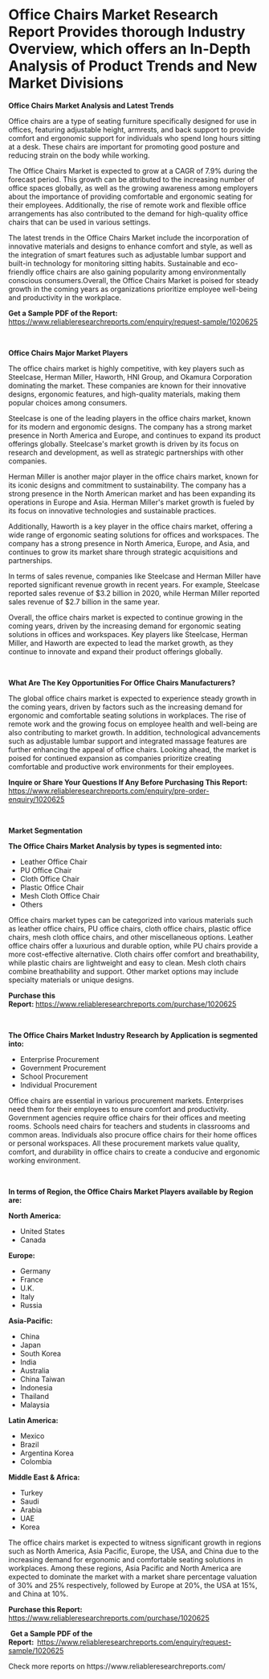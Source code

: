 <p><h1>Office Chairs Market Research Report Provides thorough Industry Overview, which offers an In-Depth Analysis of Product Trends and New Market Divisions</h1></p><p><strong>Office Chairs Market Analysis and Latest Trends</strong></p>
<p><p>Office chairs are a type of seating furniture specifically designed for use in offices, featuring adjustable height, armrests, and back support to provide comfort and ergonomic support for individuals who spend long hours sitting at a desk. These chairs are important for promoting good posture and reducing strain on the body while working.</p><p>The Office Chairs Market is expected to grow at a CAGR of 7.9% during the forecast period. This growth can be attributed to the increasing number of office spaces globally, as well as the growing awareness among employers about the importance of providing comfortable and ergonomic seating for their employees. Additionally, the rise of remote work and flexible office arrangements has also contributed to the demand for high-quality office chairs that can be used in various settings.</p><p>The latest trends in the Office Chairs Market include the incorporation of innovative materials and designs to enhance comfort and style, as well as the integration of smart features such as adjustable lumbar support and built-in technology for monitoring sitting habits. Sustainable and eco-friendly office chairs are also gaining popularity among environmentally conscious consumers.Overall, the Office Chairs Market is poised for steady growth in the coming years as organizations prioritize employee well-being and productivity in the workplace.</p></p>
<p><strong>Get a Sample PDF of the Report:&nbsp;</strong> <a href="https://www.reliableresearchreports.com/enquiry/request-sample/1020625">https://www.reliableresearchreports.com/enquiry/request-sample/1020625</a></p>
<p>&nbsp;</p>
<p><strong>Office Chairs Major Market Players</strong></p>
<p><p>The office chairs market is highly competitive, with key players such as Steelcase, Herman Miller, Haworth, HNI Group, and Okamura Corporation dominating the market. These companies are known for their innovative designs, ergonomic features, and high-quality materials, making them popular choices among consumers.</p><p>Steelcase is one of the leading players in the office chairs market, known for its modern and ergonomic designs. The company has a strong market presence in North America and Europe, and continues to expand its product offerings globally. Steelcase's market growth is driven by its focus on research and development, as well as strategic partnerships with other companies.</p><p>Herman Miller is another major player in the office chairs market, known for its iconic designs and commitment to sustainability. The company has a strong presence in the North American market and has been expanding its operations in Europe and Asia. Herman Miller's market growth is fueled by its focus on innovative technologies and sustainable practices.</p><p>Additionally, Haworth is a key player in the office chairs market, offering a wide range of ergonomic seating solutions for offices and workspaces. The company has a strong presence in North America, Europe, and Asia, and continues to grow its market share through strategic acquisitions and partnerships.</p><p>In terms of sales revenue, companies like Steelcase and Herman Miller have reported significant revenue growth in recent years. For example, Steelcase reported sales revenue of $3.2 billion in 2020, while Herman Miller reported sales revenue of $2.7 billion in the same year.</p><p>Overall, the office chairs market is expected to continue growing in the coming years, driven by the increasing demand for ergonomic seating solutions in offices and workspaces. Key players like Steelcase, Herman Miller, and Haworth are expected to lead the market growth, as they continue to innovate and expand their product offerings globally.</p></p>
<p>&nbsp;</p>
<p><strong>What Are The Key Opportunities For Office Chairs Manufacturers?</strong></p>
<p><p>The global office chairs market is expected to experience steady growth in the coming years, driven by factors such as the increasing demand for ergonomic and comfortable seating solutions in workplaces. The rise of remote work and the growing focus on employee health and well-being are also contributing to market growth. In addition, technological advancements such as adjustable lumbar support and integrated massage features are further enhancing the appeal of office chairs. Looking ahead, the market is poised for continued expansion as companies prioritize creating comfortable and productive work environments for their employees.</p></p>
<p><strong>Inquire or Share Your Questions If Any Before Purchasing This Report:</strong> <a href="https://www.reliableresearchreports.com/enquiry/pre-order-enquiry/1020625">https://www.reliableresearchreports.com/enquiry/pre-order-enquiry/1020625</a></p>
<p>&nbsp;</p>
<p><strong>Market Segmentation</strong></p>
<p><strong>The Office Chairs Market Analysis by types is segmented into:</strong></p>
<p><ul><li>Leather Office Chair</li><li>PU Office Chair</li><li>Cloth Office Chair</li><li>Plastic Office Chair</li><li>Mesh Cloth Office Chair</li><li>Others</li></ul></p>
<p><p>Office chairs market types can be categorized into various materials such as leather office chairs, PU office chairs, cloth office chairs, plastic office chairs, mesh cloth office chairs, and other miscellaneous options. Leather office chairs offer a luxurious and durable option, while PU chairs provide a more cost-effective alternative. Cloth chairs offer comfort and breathability, while plastic chairs are lightweight and easy to clean. Mesh cloth chairs combine breathability and support. Other market options may include specialty materials or unique designs.</p></p>
<p><strong>Purchase this Report:&nbsp;</strong><a href="https://www.reliableresearchreports.com/purchase/1020625">https://www.reliableresearchreports.com/purchase/1020625</a></p>
<p>&nbsp;</p>
<p><strong>The Office Chairs Market Industry Research by Application is segmented into:</strong></p>
<p><ul><li>Enterprise Procurement</li><li>Government Procurement</li><li>School Procurement</li><li>Individual Procurement</li></ul></p>
<p><p>Office chairs are essential in various procurement markets. Enterprises need them for their employees to ensure comfort and productivity. Government agencies require office chairs for their offices and meeting rooms. Schools need chairs for teachers and students in classrooms and common areas. Individuals also procure office chairs for their home offices or personal workspaces. All these procurement markets value quality, comfort, and durability in office chairs to create a conducive and ergonomic working environment.</p></p>
<p>&nbsp;</p>
<p><strong>In terms of Region, the Office Chairs Market Players available by Region are:</strong></p>
<p>
    <p> <strong> North America: </strong>
        <ul>
            <li>United States</li>
            <li>Canada</li>
        </ul>
        </p> 
    <p> <strong> Europe: </strong>
        <ul>
            <li>Germany</li>
            <li>France</li>
            <li>U.K.</li>
            <li>Italy</li>
            <li>Russia</li>
        </ul>
        </p> 
    <p> <strong> Asia-Pacific: </strong>
        <ul>
            <li>China</li>
            <li>Japan</li>
            <li>South Korea</li>
            <li>India</li>
            <li>Australia</li>
            <li>China Taiwan</li>
            <li>Indonesia</li>
            <li>Thailand</li>
            <li>Malaysia</li>
        </ul>
        </p> 
    <p> <strong> Latin America: </strong>
        <ul>
            <li>Mexico</li>
            <li>Brazil</li>
            <li>Argentina Korea</li>
            <li>Colombia</li>
        </ul>
        </p> 
    <p> <strong> Middle East & Africa: </strong>
        <ul>
            <li>Turkey</li>
            <li>Saudi</li>
            <li>Arabia</li>
            <li>UAE</li>
            <li>Korea</li>
        </ul>
    </p>
    </p>
<p><p>The office chairs market is expected to witness significant growth in regions such as North America, Asia Pacific, Europe, the USA, and China due to the increasing demand for ergonomic and comfortable seating solutions in workplaces. Among these regions, Asia Pacific and North America are expected to dominate the market with a market share percentage valuation of 30% and 25% respectively, followed by Europe at 20%, the USA at 15%, and China at 10%.</p></p>
<p><strong>Purchase this Report: </strong><a href="https://www.reliableresearchreports.com/purchase/1020625">https://www.reliableresearchreports.com/purchase/1020625</a></p>
<p>&nbsp;<strong>Get a Sample PDF of the Report:&nbsp;&nbsp;</strong><a href="https://www.reliableresearchreports.com/enquiry/request-sample/1020625">https://www.reliableresearchreports.com/enquiry/request-sample/1020625</a></p>
<p><strong></strong></p>
<p>Check more reports on https://www.reliableresearchreports.com/</p>